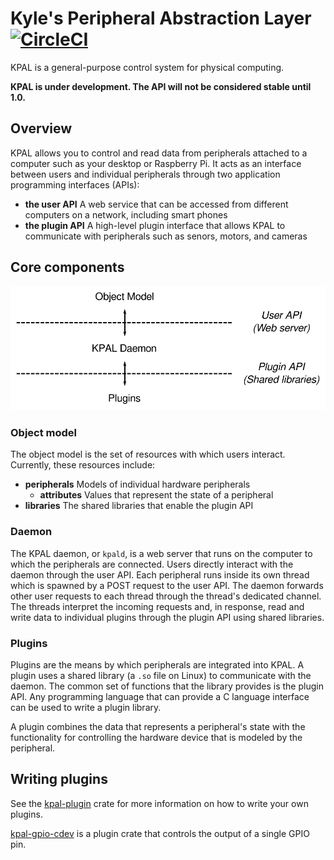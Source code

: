 # Kyle's Peripheral Abstraction Layer [![CircleCI](https://circleci.com/gh/kmdouglass/kpal.svg?style=svg)](https://circleci.com/gh/kmdouglass/kpal)

KPAL is a general-purpose control system for physical computing.

**KPAL is under development. The API will not be considered stable until 1.0.**

## Overview

KPAL allows you to control and read data from peripherals attached to a computer such as your
desktop or Raspberry Pi. It acts as an interface between users and individual peripherals through
two application programming interfaces (APIs):

- **the user API** A web service that can be accessed from different computers on a network,
  including smart phones
- **the plugin API** A high-level plugin interface that allows KPAL to communicate with
  peripherals such as senors, motors, and cameras
  
## Core components

![High level architecture of KPAL](./resources/img/high_level_architecture.svg)

### Object model

The object model is the set of resources with which users interact. Currently, these resources
include:

- **peripherals** Models of individual hardware peripherals
  - **attributes** Values that represent the state of a peripheral
- **libraries** The shared libraries that enable the plugin API

### Daemon

The KPAL daemon, or `kpald`, is a web server that runs on the computer to which the peripherals are
connected. Users directly interact with the daemon through the user API. Each peripheral runs
inside its own thread which is spawned by a POST request to the user API. The daemon forwards other
user requests to each thread through the thread's dedicated channel. The threads interpret the
incoming requests and, in response, read and write data to individual plugins through the plugin
API using shared libraries.

### Plugins

Plugins are the means by which peripherals are integrated into KPAL. A plugin uses a shared library
(a `.so` file on Linux) to communicate with the daemon. The common set of functions that the
library provides is the plugin API. Any programming language that can provide a C language
interface can be used to write a plugin library.

A plugin combines the data that represents a peripheral's state with the functionality for
controlling the hardware device that is modeled by the peripheral.

## Writing plugins

See the [kpal-plugin](kpal-plugin) crate for more information on how to write your own plugins.

[kpal-gpio-cdev](kpal-gpio-cdev) is a plugin crate that controls the output of a single GPIO pin.
